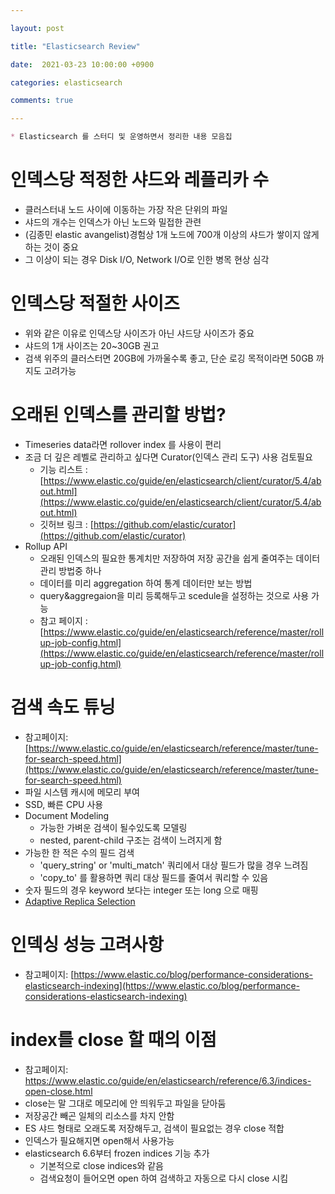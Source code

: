 ```yaml
---

layout: post

title: "Elasticsearch Review"

date:  2021-03-23 10:00:00 +0900

categories: elasticsearch

comments: true 

---
```




```markdown
* Elasticsearch 를 스터디 및 운영하면서 정리한 내용 모음집
```



# 인덱스당 적정한 샤드와 레플리카 수

* 클러스터내 노드 사이에 이동하는 가장 작은 단위의 파일
* 샤드의 개수는 인덱스가 아닌 노드와 밀접한 관련 
* (김종민 elastic avangelist)경험상 1개 노드에 700개 이상의 샤드가 쌓이지 않게 하는 것이 중요 
* 그 이상이 되는 경우 Disk I/O, Network I/O로 인한 병목 현상 심각



# 인덱스당 적절한 사이즈

* 위와 같은 이유로 인덱스당 사이즈가 아닌 샤드당 사이즈가 중요
* 샤드의 1개 사이즈는 20~30GB 권고 
* 검색 위주의 클러스터면 20GB에 가까울수록 좋고, 단순 로깅 목적이라면 50GB 까지도 고려가능



# 오래된 인덱스를 관리할 방법?

* Timeseries data라면 rollover index 를 사용이 편리
* 조금 더 깊은 레벨로 관리하고 싶다면 Curator(인덱스 관리 도구) 사용 검토필요 
  * 기능 리스트 : [https://www.elastic.co/guide/en/elasticsearch/client/curator/5.4/about.html](https://www.elastic.co/guide/en/elasticsearch/client/curator/5.4/about.html)
  * 깃허브 링크 : [https://github.com/elastic/curator](https://github.com/elastic/curator)
* Rollup API
  * 오래된 인덱스의 필요한 통계치만 저장하여 저장 공간을 쉽게 줄여주는 데이터 관리 방법중 하나
  * 데이터를 미리 aggregation 하여 통계 데이터만 보는 방법
  * query&aggregaion을 미리 등록해두고 scedule을 설정하는 것으로 사용 가능
  * 참고 페이지 :  [https://www.elastic.co/guide/en/elasticsearch/reference/master/rollup-job-config.html](https://www.elastic.co/guide/en/elasticsearch/reference/master/rollup-job-config.html)



# 검색 속도 튜닝

* 참고페이지: [https://www.elastic.co/guide/en/elasticsearch/reference/master/tune-for-search-speed.html](https://www.elastic.co/guide/en/elasticsearch/reference/master/tune-for-search-speed.html)
* 파일 시스템 캐시에 메모리 부여
* SSD, 빠른 CPU 사용
* Document Modeling
  * 가능한 가벼운 검색이 될수있도록 모델링
  * nested, parent-child 구조는 검색이 느려지게 함
* 가능한 한 적은 수의 필드 검색
  * 'query_string' or 'multi_match' 쿼리에서 대상 필드가 많을 경우 느려짐
  * 'copy_to' 를 활용하면 쿼리 대상 필드를 줄여서 쿼리할 수 있음
* 숫자 필드의 경우 keyword 보다는 integer 또는 long 으로 매핑
* [Adaptive Replica Selection](https://www.elastic.co/guide/en/elasticsearch/reference/current/tune-for-search-speed.html#_turn_on_adaptive_replica_selection)



# 인덱싱 성능 고려사항

* 참고페이지: [https://www.elastic.co/blog/performance-considerations-elasticsearch-indexing](https://www.elastic.co/blog/performance-considerations-elasticsearch-indexing)

  

# index를 close 할 때의 이점

* 참고페이지: https://www.elastic.co/guide/en/elasticsearch/reference/6.3/indices-open-close.html
* close는 말 그대로 메모리에 안 띄워두고 파일을 닫아둠
* 저장공간 빼곤 일체의 리소스를 차지 안함
* ES 샤드 형태로 오래도록 저장해두고, 검색이 필요없는 경우 close 적합
* 인덱스가 필요해지면 open해서 사용가능
* elasticsearch 6.6부터 frozen indices 기능 추가
  * 기본적으로 close indices와 같음
  * 검색요청이 들어오면 open 하여 검색하고 자동으로 다시 close 시킴
